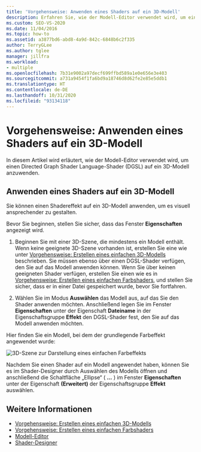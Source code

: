 ```yaml
---
title: 'Vorgehensweise: Anwenden eines Shaders auf ein 3D-Modell'
description: Erfahren Sie, wie der Modell-Editor verwendet wird, um einen Directed Graph Shader Language-Shader (DGSL) auf ein 3D-Modell anzuwenden, um es visuell ansprechend zu gestalten.
ms.custom: SEO-VS-2020
ms.date: 11/04/2016
ms.topic: how-to
ms.assetid: a3877bd6-abd8-4a9d-842c-6848b6c2f335
author: TerryGLee
ms.author: tglee
manager: jillfra
ms.workload:
- multiple
ms.openlocfilehash: 7b31e9002a97decf699ffbd589a1e0e656e3e403
ms.sourcegitcommit: a731a9454f1fa6bd9a18746d8d62fe2e85e5ddb1
ms.translationtype: HT
ms.contentlocale: de-DE
ms.lasthandoff: 10/31/2020
ms.locfileid: "93134118"
---
```

# <a name="how-to-apply-a-shader-to-a-3d-model"></a>Vorgehensweise: Anwenden eines Shaders auf ein 3D-Modell

In diesem Artikel wird erläutert, wie der Modell-Editor verwendet wird, um einen Directed Graph Shader Language-Shader (DGSL) auf ein 3D-Modell anzuwenden.

## <a name="apply-a-shader-to-a-3d-model"></a>Anwenden eines Shaders auf ein 3D-Modell

Sie können einen Shadereffekt auf ein 3D-Modell anwenden, um es visuell ansprechender zu gestalten.

Bevor Sie beginnen, stellen Sie sicher, dass das Fenster **Eigenschaften** angezeigt wird.

1. Beginnen Sie mit einer 3D-Szene, die mindestens ein Modell enthält. Wenn keine geeignete 3D-Szene vorhanden ist, erstellen Sie eine wie unter [Vorgehensweise: Erstellen eines einfachen 3D-Modells](../designers/how-to-create-a-basic-3-d-model.md) beschrieben. Sie müssen ebenso über einen DGSL-Shader verfügen, den Sie auf das Modell anwenden können. Wenn Sie über keinen geeigneten Shader verfügen, erstellen Sie einen wie es in [Vorgehensweise: Erstellen eines einfachen Farbshaders](../designers/how-to-create-a-basic-color-shader.md), und stellen Sie sicher, dass er in einer Datei gespeichert wurde, bevor Sie fortfahren.

2. Wählen Sie im Modus **Auswählen** das Modell aus, auf das Sie den Shader anwenden möchten. Anschließend legen Sie im Fenster **Eigenschaften** unter der Eigenschaft **Dateiname** in der Eigenschaftsgruppe **Effekt** den DGSL-Shader fest, den Sie auf das Modell anwenden möchten.

Hier finden Sie ein Modell, bei dem der grundlegende Farbeffekt angewendet wurde:

![3D-Szene zur Darstellung eines einfachen Farbeffekts](../designers/media/digit-3d-model-effect.png)

Nachdem Sie einen Shader auf ein Modell angewendet haben, können Sie es im Shader-Designer durch Auswählen des Modells öffnen und anschließend die Schaltfläche „Ellipse“ ( **...** ) im Fenster **Eigenschaften** unter der Eigenschaft **(Erweitert)** der Eigenschaftsgruppe **Effekt** auswählen.

## <a name="see-also"></a>Weitere Informationen

- [Vorgehensweise: Erstellen eines einfachen 3D-Modells](../designers/how-to-create-a-basic-3-d-model.md)
- [Vorgehensweise: Erstellen eines einfachen Farbshaders](../designers/how-to-create-a-basic-color-shader.md)
- [Modell-Editor](../designers/model-editor.md)
- [Shader-Designer](../designers/shader-designer.md)
